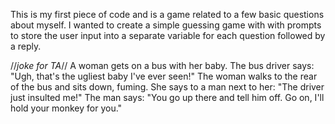 This is my first piece of code and is a game related to a few basic questions about myself. I wanted to create a simple guessing game with with prompts to store the user input into a separate variable for each question followed by a reply.

//*joke for TA*//
A woman gets on a bus with her baby. The bus driver says: "Ugh, that's the ugliest baby I've ever seen!" The woman walks to the rear of the bus and sits down, fuming. She says to a man next to her: "The driver just insulted me!" The man says: "You go up there and tell him off. Go on, I'll hold your monkey for you."